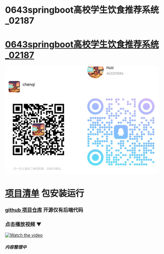 # 0643springboot高校学生饮食推荐系统_02187


# [0643springboot高校学生饮食推荐系统_02187](https://github.com/GraduationProject-springboot/0643springboot)

![picture](https://raw.githubusercontent.com/GraduationProject-springboot/.github/main/img/wx.png)

# [项目清单](https://chenqi1990.site) 包安装运行

### [github 项目仓库](https://github.com/GraduationProject-springboot/allSpringbootProjects) 开源仅有后端代码

### 点击播放视频 ▼
[![Watch the video](https://i.sstatic.net/Vp2cE.png)](https://www.bilibili.com/video/BV1eMbYemE1U?p=139)


#####   内容整理中  











